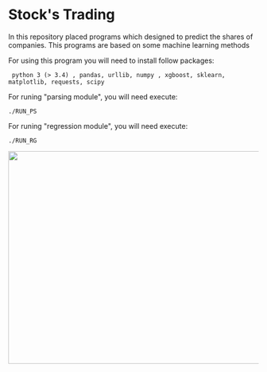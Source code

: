 # Stock's Trading

   In this repository placed programs which designed to predict the shares of companies. This programs are based on some machine learning methods
 
 For using this program you will need to install follow packages:
 
     python 3 (> 3.4) , pandas, urllib, numpy , xgboost, sklearn, matplotlib, requests, scipy
          
For runing "parsing module", you will need execute:

    ./RUN_PS
   
For runing "regression module", you will need execute:

    ./RUN_RG
  

<a href="url"><img src="https://user-images.githubusercontent.com/48961982/55275391-6b787680-52f6-11e9-8b2b-18e1295e8bd1.png" align="justify" height="428" width="628" ></a>
